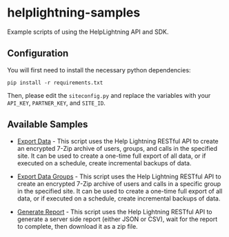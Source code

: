 # helplightning-samples
Example scripts of using the HelpLightning API and SDK.

## Configuration

You will first need to install the necessary python dependencies:

```
pip install -r requirements.txt
```

Then, please edit the `siteconfig.py` and replace the variables with
your `API_KEY`, `PARTNER_KEY`, and `SITE_ID`.

## Available Samples
- [Export Data](export-data) - This script uses the Help Lightning RESTful API to create an encrypted 7-Zip archive of users, groups, and calls in the specified site. It can be used to create a one-time full export of all data, or if executed on a schedule, create incremental backups of data.

- [Export Data Groups](export-data-groups) - This script uses the Help Lightning RESTful API to create an encrypted 7-Zip archive of users and calls in a specific group in the specified site. It can be used to create a one-time full export of all data, or if executed on a schedule, create incremental backups of data.

- [Generate Report](generate-report) - This script uses the Help Lightning RESTful API to generate a server side report (either JSON or CSV), wait for the report to complete, then download it as a zip file.

